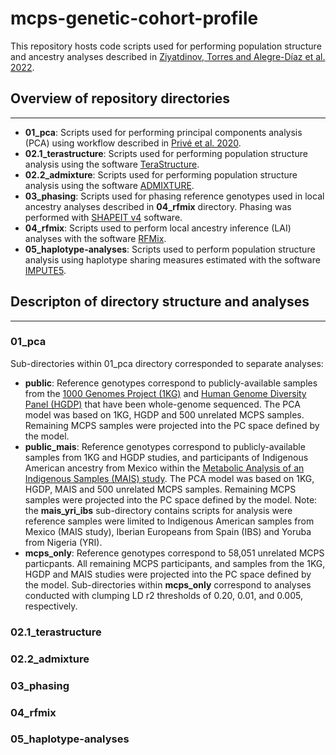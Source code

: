 # mcps-genetic-cohort-profile

This repository hosts code scripts used for performing population structure and ancestry analyses described in [Ziyatdinov, Torres and Alegre-Díaz et al. 2022](https://doi.org/10.1101/2022.06.26.495014). 

## Overview of repository directories 
-----------------------------------------------------------------------------
- **01_pca**: Scripts used for performing principal components analysis (PCA) using workflow described in [Privé et al. 2020](https://doi.org/10.1093/bioinformatics/btaa520). 
- **02.1_terastructure**: Scripts used for performing population structure analysis using the software [TeraStructure](https://github.com/StoreyLab/terastructure). 
- **02.2_admixture**: Scripts used for performing population structure analysis using the software [ADMIXTURE](https://dalexander.github.io/admixture/). 
- **03_phasing**: Scripts used for phasing reference genotypes used in local ancestry analyses described in **04_rfmix** directory. Phasing was performed with [SHAPEIT v4](https://odelaneau.github.io/shapeit4/) software. 
- **04_rfmix**: Scripts used to perform local ancestry inference (LAI) analyses with the software [RFMix](https://sites.google.com/site/rfmixlocalancestryinference/). 
- **05_haplotype-analyses**: Scripts used to perform population structure analysis using haplotype sharing measures estimated with the software [IMPUTE5](https://jmarchini.org/software/#impute-5). 


 ## Descripton of directory structure and analyses 
 ---------------------------------------------------------------------------
 ### 01_pca 
 Sub-directories within 01_pca directory corresponded to separate analyses: 
 - **public**: Reference genotypes correspond to publicly-available samples from the [1000 Genomes Project (1KG)](http://ftp.1000genomes.ebi.ac.uk/vol1/ftp/data_collections/1000G_2504_high_coverage/working/20201028_3202_phased/) and [Human Genome Diversity Panel (HGDP)](https://doi.org/10.1126/science.aay5012) that have been whole-genome sequenced. The PCA model was based on 1KG, HGDP and 500 unrelated MCPS samples. Remaining MCPS samples were projected into the PC space defined by the model. 
  - **public_mais**: Reference genotypes correspond to publicly-available samples from 1KG and HGDP studies, and participants of Indigenous American ancestry from Mexico within the [Metabolic Analysis of an Indigenous Samples (MAIS) study](https://www.nature.com/articles/s41467-021-26188-w). The PCA model was based on 1KG, HGDP, MAIS and 500 unrelated MCPS samples. Remaining MCPS samples were projected into the PC space defined by the model. Note: the **mais_yri_ibs** sub-directory contains scripts for analysis were reference samples were limited to Indigenous American samples from Mexico (MAIS study), Iberian Europeans from Spain (IBS) and Yoruba from Nigeria (YRI).  
  - **mcps_only**: Reference genotypes correspond to 58,051 unrelated MCPS particpants. All remaining MCPS participants, and samples from the 1KG, HGDP and MAIS studies were projected into the PC space defined by the model. Sub-directories within **mcps_only** correspond to analyses conducted with clumping LD r2 thresholds of 0.20, 0.01, and 0.005, respectively.    
  
 ### 02.1_terastructure
 
 ### 02.2_admixture
 
 ### 03_phasing
 
 ### 04_rfmix
 
 ### 05_haplotype-analyses
 
 
